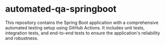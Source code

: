 # automated-qa-springboot
This repository contains the Spring Boot application with a comprehensive automated testing setup using GitHub Actions. It includes unit tests, integration tests, and end-to-end tests to ensure the application's reliability and robustness.
